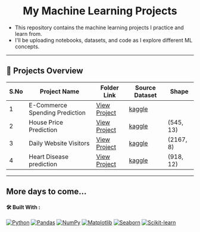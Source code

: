 
<!--<img src="https://image.shutterstock.com/image-vector/machine-learning-banner-web-icon-260nw-1110900704.jpg" width=90% align="center">-->
<h1 align="center" size=50>My Machine Learning Projects </h1>

- This repository contains the machine learning projects I practice and learn from.  
- I'll be uploading notebooks, datasets, and code as I explore different ML concepts.

---
## 📁 Projects Overview

| S.No | Project Name                                       | Folder Link                                                                                   | Source Dataset |  Shape |
|------|----------------------------------------------------|-----------------------------------------------------------------------------------------------|-------------------|----------|
| 1    | E-Commerce Spending Prediction                     | [View Project](https://github.com/kammala-kalyan/My-ML-Projects/tree/main/Basic/E-Commerce) | [kaggle](https://www.kaggle.com/datasets/srolka/ecommerce-customers) | | (500, 8) |
| 2    | House Price Prediction                             | [View Project](https://github.com/kammala-kalyan/My-ML-Projects/tree/main/Basic/House%20prices) | [kaggle](https://www.kaggle.com/datasets/harishkumardatalab/housing-price-prediction) |  (545, 13) |
| 3    | Daily Website Visitors                             | [View Project](https://github.com/kammala-kalyan/My-ML-Projects/tree/main/Basic/Daily%20Website%20Visitors) | [kaggle](https://www.kaggle.com/datasets/bobnau/daily-website-visitors) | (2167, 8) |
| 4    | Heart Disease prediction                    | [View Project](https://github.com/kammala-kalyan/My-ML-Projects/tree/main/Basic/Heart%20Disease%20Prediction) | [kaggle]() | (918, 12) |
---
More days to come...
---

#### 🛠 Built With :

[![Python](https://img.shields.io/badge/Python-3776AB?style=for-the-badge&logo=python&logoColor=white)](https://www.python.org/) [![Pandas](https://img.shields.io/badge/Pandas-150458?style=for-the-badge&logo=pandas&logoColor=white)](https://pandas.pydata.org/) [![NumPy](https://img.shields.io/badge/NumPy-013243?style=for-the-badge&logo=numpy&logoColor=white)](https://numpy.org/) [![Matplotlib](https://img.shields.io/badge/Matplotlib-2C5AA0?style=for-the-badge&logo=matplotlib&logoColor=white)](https://matplotlib.org/) [![Seaborn](https://img.shields.io/badge/Seaborn-5385A0?style=for-the-badge&logo=seaborn&logoColor=white)](https://seaborn.pydata.org/) [![Scikit-learn](https://img.shields.io/badge/Scikit--learn-F7931E?style=for-the-badge&logo=scikit-learn&logoColor=white)](https://scikit-learn.org/stable/)
